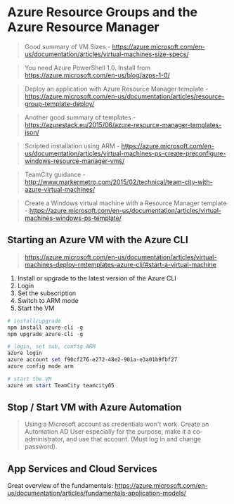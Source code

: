 # Azure Resource Groups and the Azure Resource Manager

> Good summary of VM Sizes - https://azure.microsoft.com/en-us/documentation/articles/virtual-machines-size-specs/

> You need Azure PowerShell 1.0. Install from https://azure.microsoft.com/en-us/blog/azps-1-0/

> Deploy an application with Azure Resource Manager template - https://azure.microsoft.com/en-us/documentation/articles/resource-group-template-deploy/

> Another good summary of templates - https://azurestack.eu/2015/06/azure-resource-manager-templates-json/

> Scripted installation using ARM - https://azure.microsoft.com/en-us/documentation/articles/virtual-machines-ps-create-preconfigure-windows-resource-manager-vms/

> TeamCity guidance - http://www.markermetro.com/2015/02/technical/team-city-with-azure-virtual-machines/

> Create a Windows virtual machine with a Resource Manager template - https://azure.microsoft.com/en-us/documentation/articles/virtual-machines-windows-ps-template/


## Starting an Azure VM with the Azure CLI
> https://azure.microsoft.com/en-us/documentation/articles/virtual-machines-deploy-rmtemplates-azure-cli/#start-a-virtual-machine

1. Install or upgrade to the latest version of the Azure CLI
1. Login
1. Set the subscription
1. Switch to ARM mode
1. Start the VM

```powershell
# install/upgrade
npm install azure-cli -g
npm upgrade azure-cli -g

# login, set sub, config ARM
azure login
azure account set f90cf276-e272-48e2-901a-e3a01b9fbf27
azure config mode arm

# start the VM
azure vm start TeamCity teamcity05

```

## Stop / Start VM with Azure Automation
> Using a Microsoft account as credentials won't work. Create an Automation AD User especially for the purpose, 
> make it a co-administrator, and use that account. (Must log in and change password).


## App Services and Cloud Services
Great overview of the fundamentals: https://azure.microsoft.com/en-us/documentation/articles/fundamentals-application-models/
